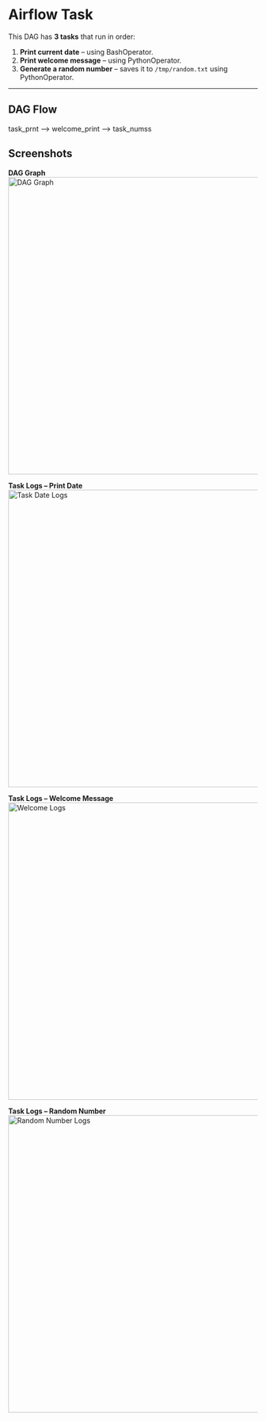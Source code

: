 # Airflow Task

This DAG has **3 tasks** that run in order:

1. **Print current date** – using BashOperator.  
2. **Print welcome message** – using PythonOperator.  
3. **Generate a random number** – saves it to `/tmp/random.txt` using PythonOperator.

---

## DAG Flow

task_prnt --> welcome_print --> task_numss


## Screenshots

**DAG Graph**  
<img src="C:\Users\white jaguar\Desktop\AirflowwTaskk\graph.png" alt="DAG Graph" width="600"/>

**Task Logs – Print Date**  
<img src="C:\Users\white jaguar\Desktop\AirflowwTaskk\date.png" alt="Task Date Logs" width="600"/>

**Task Logs – Welcome Message**  
<img src="C:\Users\white jaguar\Desktop\AirflowwTaskk\welcome.png" alt="Welcome Logs" width="600"/>

**Task Logs – Random Number**  
<img src="C:\Users\white jaguar\Desktop\AirflowwTaskk\random.png" alt="Random Number Logs" width="600"/>

